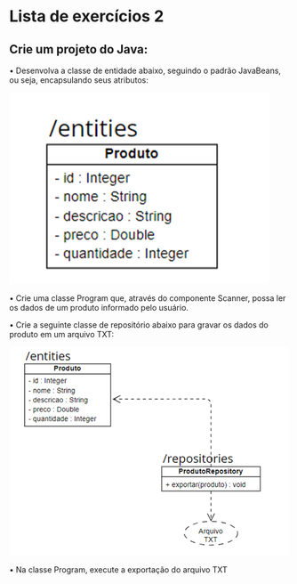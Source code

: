 # Lista de exercícios 2
## Crie um projeto do Java:

•	Desenvolva a classe de entidade abaixo, seguindo o padrão JavaBeans, ou seja, encapsulando seus atributos:

![alt text](/imagens/entidadeProduto.png "Diagrama Entidade Produto")  

•	Crie uma classe Program que, através do componente Scanner, possa ler os dados de um produto informado pelo usuário.

•	Crie a seguinte classe de repositório abaixo para gravar os dados do produto em um arquivo TXT:

![alt text](/imagens/entidadeRepositorioProduto.png "Diagrama Entidade e Repositório Produto")  

•	Na classe Program, execute a exportação do arquivo TXT
